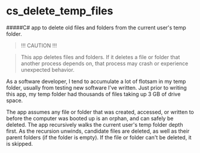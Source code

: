 # cs_delete_temp_files

#####C# app to delete old files and folders from the current user's temp folder.  

>!!! CAUTION !!!

>This app deletes files and folders.  If it deletes a file or folder that another process depends on, that process may crash or experience unexpected behavior.

As a software developer, I tend to accumulate a lot of flotsam in my temp folder, usually from testing new software I've written.  Just prior to writing this app, my temp folder had thousands of files taking up 3 GB of drive space.

The app assumes any file or folder that was created, accessed, or written to before the computer was booted up is an orphan, and can safely be deleted.  The app recursively walks the current user's temp folder depth first.  As the recursion unwinds, candidate files are deleted, as well as their parent folders (if the folder is empty).  If the file or folder can't be deleted, it is skipped.



